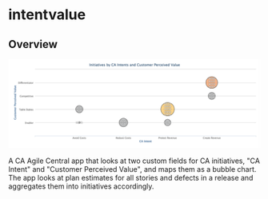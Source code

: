 intentvalue
=========================

## Overview

![Title](assets/sample_screenshot.png)

A CA Agile Central app that looks at two custom fields for CA initiatives, "CA Intent" and "Customer Perceived Value", and maps them as a bubble chart. The app looks at plan estimates for all stories and defects in a release and aggregates them into initiatives accordingly.